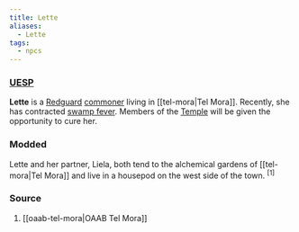 ```yaml
---
title: Lette
aliases:
  - Lette
tags:
  - npcs
---
```

### [UESP](https://en.uesp.net/wiki/Morrowind:Lette)
**Lette** is a [Redguard](https://en.uesp.net/wiki/Morrowind:Redguard "Morrowind:Redguard") [commoner](https://en.uesp.net/wiki/Morrowind:Commoner "Morrowind:Commoner") living in [[tel-mora|Tel Mora]]. Recently, she has contracted [swamp fever](https://en.uesp.net/wiki/Morrowind:Swamp_Fever "Morrowind:Swamp Fever"). Members of the [Temple](https://en.uesp.net/wiki/Morrowind:Tribunal_Temple "Morrowind:Tribunal Temple") will be given the opportunity to cure her.
### Modded
Lette and her partner, Liela, both tend to the alchemical gardens of [[tel-mora|Tel Mora]] and live in a housepod on the west side of the town. <sup>[1]</sup>
### Source
1. [[oaab-tel-mora|OAAB Tel Mora]]